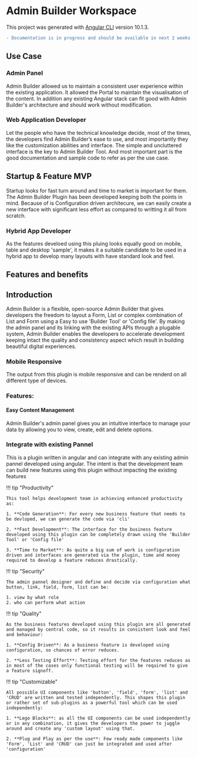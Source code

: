 # Admin Builder Workspace

This project was generated with [Angular CLI](https://github.com/angular/angular-cli) version 10.1.3.

```diff
- Documentation is in progress and should be available in next 2 weeks time
```

## Use Case

### Admin Panel
Admin Builder allowed us to maintain a consistent user experience within the existing application. It allowed the Portal to maintain the visualisation of the content. In addition any existing Angular stack can fit good with Admin Builder's architecture and should work without modification.

### Web Application Developer
Let the people who have the technical knowledge decide, most of the times, the developers find Admin Builder’s ease to use, and most importantly they like the customization abilities and interface. The simple and uncluttered interface is the key to Admin Builder Tool. And most important part is the good documentation and sample code to refer as per the use case.

## Startup & Feature MVP
Startup looks for fast turn around and time to market is important for them. The Admin Builder Plugin has been developed keeping both the points in mind. Because of is Configuration driven architecure, we can easily create a new interface with significant less effort as compared to writting it all from scratch.

### Hybrid App Developer
As the features develoed using this pluing looks equally good on mobile, table and desktop 'sample', it makes it a suitable candidate to be used in a hybrid app to develop many layouts with have standard look and feel.

## Features and benefits

## Introduction
Admin Builder is a flexible, open-source Admin Builder that gives developers the freedom to layout a Form, List or complex combination of List and Form using a Easy to use 'Builder Tool' or 'Config file'. By making the admin panel and its linking with the existing APIs through a plugable system, Admin Builder enables the developers to accelerate development keeping intact the quality and consistency aspect which result in building beautiful digital experiences.

### Mobile Responsive
The output from this plugin is mobile responsive and can be renderd on all different type of devices.

### Features:

#### Easy Content Management
Admin Builder's admin panel gives you an intuitive interface to manage your data by allowing you to view, create, edit and delete options.

### Integrate with existing Pannel
This is a plugin written in angular and can integrate with any existing admin pannel developed using angular. The intent is that the development team can build new features using this plugin without impacting the existing features

!!! tip "Productivity"

    This tool helps development team in achieving enhanced productivity as:

    1. **Code Generation**: For every new business feature that needs to be devloped, we can generate the code via 'cli' 

    2. **Fast Development**: The interface for the business feature developed using this plugin can be completely drawn using the 'Builder Tool' or 'Config file'

    3. **Time to Market**: As quite a big sum of work is configuration driven and interfaces are generated via the plugin, time and money required to develop a feature reduces drastically.

!!! tip "Security"

    The admin pannel designer and define and decide via configuration what button, link, field, form, list can be:
    
    1. view by what role
    2. who can perform what action


!!! tip "Quality"

    As the business features developed using this plugin are all generated and managed by central code, so it results in consistent look and feel and behaviour:

    1. **Config Driven**: As a business feature is developed using configuration, so chances of error reduces.

    2. **Less Testing Effort**: Testing effort for the features reduces as in most of the cases only functional testing will be required to give a feature signoff. 


!!! tip "Customizable"

    All possible UI components like 'button', 'field', 'form', 'list' and 'CRUD' are written and tested independently. This shapes this plugin or rather set of sub-plugins as a powerful tool which can be used independently:

    1. **Lego Blocks**: as all the UI components can be used independently or in any combination, it gives the developers the power to juggle around and create any 'custom layout' using that.

    2. **Plug and Play as per the use**: Few ready made components like 'Form', 'List' and 'CRUD' can just be integrated and used after 'configuration' 
